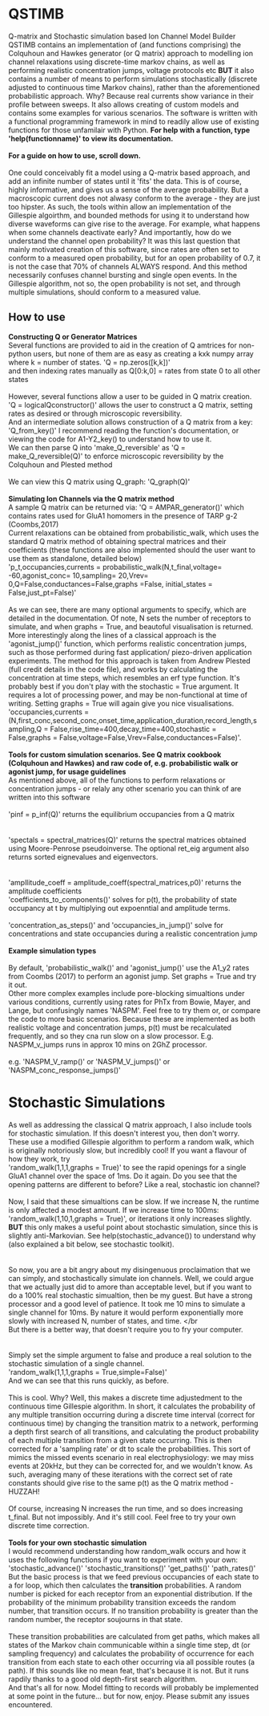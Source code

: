 # QSTIMB
Q-matrix and Stochastic simulation based Ion Channel Model Builder
QSTIMB contains an implementation of (and functions comprising) the Colquhoun and Hawkes generator (or Q matrix) approach to modelling ion channel relaxations using discrete-time markov chains, as well as performing realistic concentration jumps, voltage protocols etc **BUT** it also contains a number of means to perform simulations stochastically (discrete adjusted to continuous time Markov chains), rather than the aforementioned probabilistic approach. Why? Because real currents show variance in their profile between sweeps. It also allows creating of custom models and contains some examples for various scenarios. The software is written with a functional programming framework in mind to readily allow use of existing functions for those unfamilair with Python. **For help with a function, type 'help(functionname)' to view its documentation.**
</br>  
**For a guide on how to use, scroll down.**
</br>    
One could conceivably fit a model using a Q-matrix based approach, and add an infinite number of states until it 'fits' the data. This is of course, highly informative, and gives us a sense of the average probability. But a macroscopic current does not alwasy conform to the average - they are just too hipster. As such, the tools within allow an implementation of the Gillespie algoirthm, and bounded methods for using it to understand how diverse waveforms can give rise to the average. For example, what happens when some channels deactivate early? And importantly, how do we understand the channel open probability? It was this last question that mainly motivated creation of this software, since rates are often set to conform to a measured open probability, but for an open probability of 0.7, it is not the case that 70% of channels ALWAYS respond. And this method necessarily confuses channel bursting and single open events. In the Gillespie algorithm, not so, the open probability is not set, and through multiple simulations, should conform to a measured value.
</br>  
## How to use
**Constructing Q or Generator Matrices**  
Several functions are provided to aid in the creation of Q amtrices for non-python users, but none of them are as easy as creating a kxk numpy array where k = number of states.
'Q = np.zeros([k,k])'  
and then indexing rates manually as Q[0:k,0] = rates from state 0 to all other states
</br>  
However, several functions allow a user to be guided in Q matrix creation.  
'Q = logicalQconstructor()' allows the user to construct a Q matrix, setting rates as desired or through microscopic reversibility.  
And an intermediate solution allows construction of a Q matrix from a key:
'Q_from_key()' I recommend reading the function's documentation, or viewing the code for A1-Y2_key() to understand how to use it.
</br> 
We can then parse Q into 'make_Q_reversible' as 
'Q = make_Q_reversible(Q)' to enforce microscopic reversibility by the Colquhoun and Plested method
</br>  
We can view this Q matrix using Q_graph:
'Q_graph(Q)'
</br>  
**Simulating Ion Channels via the Q matrix method**  
A sample Q matrix can be returned via:
'Q = AMPAR_generator()' which contains rates used for GluA1 homomers in the presence of TARP g-2 (Coombs,2017)
</br>
Current relaxations can be obtained from probabilistic_walk, which uses the standard Q matrix method of obtaining spectral matrices and their coefficients (these functions are also implemented should the user want to use them as standalone, detailed below)  
'p_t,occupancies,currents = probabilistic_walk(N,t_final,voltage= -60,agonist_conc= 10,sampling= 20,Vrev= 0,Q=False,conductances=False,graphs =False, initial_states = False,just_pt=False)'  
</br>
As we can see, there are many optional arguments to specify, which are detailed in the documentation. Of note, N sets the number of receptors to simulate, and when graphs = True, and beautoful visualisation is returned.
</br> 
More interestingly along the lines of a classical approach is the 'agonist_jump()' function, which performs realistic concentration jumps, such as those performed during fast application/ piezo-driven application experiments. The method for this approach is taken from Andrew Plested (full credit details in the code file), and works by calculating the concentration at time steps, which resembles an erf type function. It's probably best if you don't play with the stochastic = True argument. It requires a lot of processing power, and may be non-functional at time of writing.  Setting graphs = True will again give you nice visualisations.
</br>
'occupancies,currents = (N,first_conc,second_conc,onset_time,application_duration,record_length,sampling,Q = False,rise_time=400,decay_time=400,stochastic = False,graphs = False,voltage=False,Vrev=False,conductances=False)'.
</br>  
**Tools for custom simulation scenarios. See Q matrix cookbook (Colquhoun and Hawkes) and raw code of, e.g. probabilistic walk or agonist jump, for usage guidelines**  
As mentioned above, all of the functions to perform relaxations or concentration jumps - or relaly any other scenario you can think of are written into this software
</br>  
'pinf = p_inf(Q)' returns the equilibrium occupancies from a Q matrix  
</br>  
'spectals = spectral_matrices(Q)' returns the spectral matrices obtained using Moore-Penrose pseudoinverse. The optional ret_eig argument also returns sorted eignevalues and eigenvectors.  
</br>  
'ampllitude_coeff = amplitude_coeff(spectral_matrices,p0)' returns the amplitude coefficients
</br>
'coefficients_to_components()' solves for p(t), the probability of state occupancy at t by multiplying out expoenntial and amplitude terms.
</br>  
'concentration_as_steps()' and 'occupancies_in_jump()' solve for concentrations and state occupancies during a realistic concentration jump
</br>  
**Example simulation types**  
</br>
By default, 'probabilistic_walk()' and 'agonist_jump()' use the A1_y2 rates from Coombs (2017) to perform an agonist jump. Set graphs = True and try it out.
</br>
Other more complex examples include pore-blocking simualtions under various conditions, currently using rates for PhTx from Bowie, Mayer, and Lange, but confusingly names 'NASPM'. Feel free to try them or, or compare the code to more basic scenarios. Because these are implemented as both realistic voltage and concentration jumps, p(t) must be recalculated frequently, and so they cna run slow on a slow processor. E.g. NASPM_v_jumps runs in approx 10 mins on 2GhZ processor.
</br>  
e.g. 'NASPM_V_ramp()' or 'NASPM_V_jumps()' or 'NASPM_conc_response_jumps()'
</br>  


# Stochastic Simulations
As well as addressing the classical Q matrix approach, I also include tools for stochastic simulation. If this doesn't interest you, then don't worry. 
These use a modified Gillespie algorithm to perform a random walk, which is originally notoriously slow, but incredibly cool! If you want a flavour of how they work, try  
'random_walk(1,1,1,graphs = True)' to see the rapid openings for a single GluA1 channel over the space of 1ms. Do it again. Do you see that the opening patterns are different to before? Like a real, stochastic ion channel? 
</br>  
Now, I said that these simualtions can be slow. If we increase N, the runtime is only affected a modest amount. If we increase time to 100ms:  
'random_walk(1,10,1,graphs = True)', or iterations it only increases slightly. **BUT** this only makes a useful point about stochastic simulation, since this is slightly anti-Markovian. See help(stochastic_advance()) to understand why (also explained a bit below, see stochastic toolkit).  
</br>  
So now, you are a bit angry about my disingenuous proclaimation that we can simply, and stochastically simulate ion channels. Well, we could argue that we actually just did to  amore than acceptable level, but if you want to do a 100% real stochastic simualtion, then be my guest. But have a strong processor and a good level of patience. It took me 10 mins to simulate a single channel for 10ms. By nature it would perform exponentially more slowly with increased N, number of states, and time.
</br  
But there is a better way, that doesn't require you to fry your computer.  
</br>  
Simply set the simple argument to false and produce a real solution to the stochastic simulation of a single channel.  
'random_walk(1,1,1,graphs = True,simple=False)'  
And we can see that this runs quickly, as before. 
</br>  
This is cool. Why? Well, this makes a discrete time adjustedment to the continuous time Gillespie algorithm. In short, it calculates the probability of any multiple transition occurring during a discrete time interval (correct for continuous time) by changing the transition matrix to a network, performing a depth first search of all transitions, and calculating the product probability of each multiple transition from a given state occurring. This is then corrected for a 'sampling rate' or dt to scale the probabilities. This sort of mimics the missed events scenario in real electrophysiology: we may miss events at 20kHz, but they can be corrected for, and we wouldn't know. As such, averaging many of these iterations with the correct set of rate constants should give rise to the same p(t) as the Q matrix method - HUZZAH!
</br>  
Of course, increasing N increases the run time, and so does increasing t_final. But not impossibly. And it's still cool. Feel free to try your own discrete time correction.
</br>  
**Tools for your own stochastic simulation**  
I would recommend understanding how random_walk occurs and how it uses the following functions if you want to experiment with your own:
'stochastic_advance()'
'stochastic_transitions()'
'get_paths()'
'path_rates()'
But the basic process is that we feed previous occupancies of each state to a for loop, which then calculates the **transition** probabilities. A random number is picked for each receptor from an exponential distribution. If the probability of the minimum probability transition exceeds the random number, that transition occurs. If no transition probability is greater than the random number, the receptor soujourns in that state.
</br>  
These transition probabilities are calculated from get paths, which makes all states of the Markov chain communicable within a single time step, dt (or sampling frequency) and calculates the probability of occurrence for each transition from each state to each other occurring via all possible routes (a path). If this sounds like no mean feat, that's because it is not. But it runs rapdily thanks to a good old depth-first search algorithm.
</br>
And that's all for now. Model fitting to records will probably be implemented at some point in the future... but for now, enjoy.
Please submit any issues encountered.
